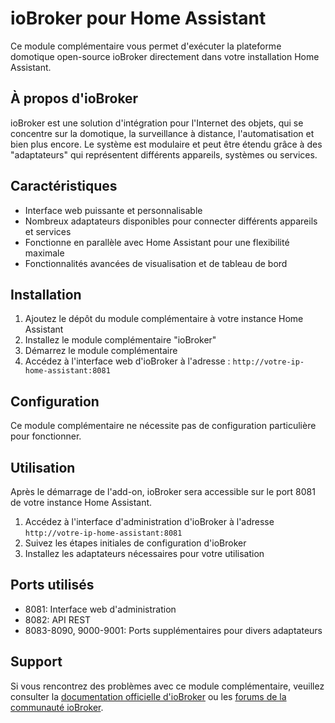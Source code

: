 # ioBroker pour Home Assistant

Ce module complémentaire vous permet d'exécuter la plateforme domotique open-source ioBroker directement dans votre installation Home Assistant.

## À propos d'ioBroker

ioBroker est une solution d'intégration pour l'Internet des objets, qui se concentre sur la domotique, la surveillance à distance, l'automatisation et bien plus encore. Le système est modulaire et peut être étendu grâce à des "adaptateurs" qui représentent différents appareils, systèmes ou services.

## Caractéristiques

- Interface web puissante et personnalisable
- Nombreux adaptateurs disponibles pour connecter différents appareils et services
- Fonctionne en parallèle avec Home Assistant pour une flexibilité maximale
- Fonctionnalités avancées de visualisation et de tableau de bord

## Installation

1. Ajoutez le dépôt du module complémentaire à votre instance Home Assistant
2. Installez le module complémentaire "ioBroker"
3. Démarrez le module complémentaire
4. Accédez à l'interface web d'ioBroker à l'adresse : `http://votre-ip-home-assistant:8081`

## Configuration

Ce module complémentaire ne nécessite pas de configuration particulière pour fonctionner.

## Utilisation

Après le démarrage de l'add-on, ioBroker sera accessible sur le port 8081 de votre instance Home Assistant.

1. Accédez à l'interface d'administration d'ioBroker à l'adresse `http://votre-ip-home-assistant:8081`
2. Suivez les étapes initiales de configuration d'ioBroker
3. Installez les adaptateurs nécessaires pour votre utilisation

## Ports utilisés

- 8081: Interface web d'administration
- 8082: API REST
- 8083-8090, 9000-9001: Ports supplémentaires pour divers adaptateurs

## Support

Si vous rencontrez des problèmes avec ce module complémentaire, veuillez consulter la [documentation officielle d'ioBroker](https://www.iobroker.net/#de/documentation) ou les [forums de la communauté ioBroker](https://forum.iobroker.net/). 